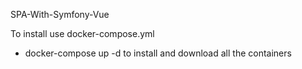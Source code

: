 SPA-With-Symfony-Vue

To install use docker-compose.yml
 - docker-compose up -d to install and download all the containers
 